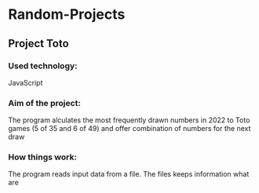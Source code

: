 # Random-Projects

## Project Toto 

### Used technology: 
JavaScript

### Aim of the project:
The program alculates the most frequently drawn numbers in 2022 to Toto games (5 of 35 and 6 of 49) and offer combination of numbers for the next draw

### How things work:
The program reads input data from a file. The files keeps information what are 
